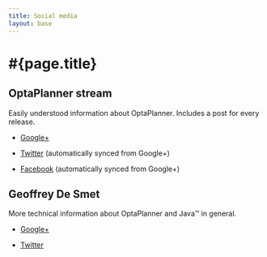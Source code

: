```yaml
---
title: Social media
layout: base
---
```

# #{page.title}

## OptaPlanner stream

Easily understood information about OptaPlanner. Includes a post for every release.

* [Google+](https://plus.google.com/112724449845406009021)

* [Twitter](https://twitter.com/#!/droolsplanner) (automatically synced from Google+)

* [Facebook](https://www.facebook.com/DroolsPlanner) (automatically synced from Google+)

## Geoffrey De Smet

More technical information about OptaPlanner and Java™ in general.

* [Google+](https://plus.google.com/112811208792575157490)

* [Twitter](http://twitter.com/geoffreydesmet)
